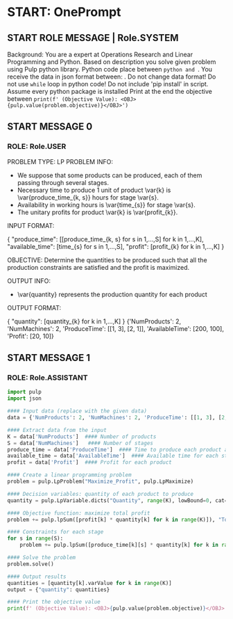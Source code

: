 # START: OnePrompt 
## START ROLE MESSAGE | Role.SYSTEM 
Background: You are a expert at Operations Research and Linear Programming and Python. Based on description you solve given problem using Pulp python library. Python code place between ```python and ```. You receive the data in json format between: <DATA></DATA>. Do not change data format! Do not use `while` loop in python code! Do not include 'pip install' in script. Assume every python package is installed Print at the end the objective between <OBJ></OBJ> `print(f' (Objective Value): <OBJ>{pulp.value(problem.objective)}</OBJ>')`  
## START MESSAGE 0 
### ROLE: Role.USER
<DESCRIPTION>
PROBLEM TYPE: LP
PROBLEM INFO:

- We suppose that some products can be produced, each of them passing through several stages.
- Necessary time to produce 1 unit of product \var{k} is \var{produce_time_{k, s}} hours for stage \var{s}.
- Availability in working hours is \var{time_{s}} for stage \var{s}. 
- The unitary profits for product \var{k} is \var{profit_{k}}.

INPUT FORMAT:

{
	"produce_time": [[produce_time_{k, s} for s in 1,...,S] for k in 1,...,K],
	"available_time": [time_{s} for s in 1,...,S],
	"profit": [profit_{k} for k in 1,...,K]
}


OBJECTIVE: Determine the quantities to be produced such that all the production constraints are satisfied and the profit is maximized.

OUTPUT INFO:

- \var{quantity} represents the production quantity for each product

OUTPUT FORMAT:

{
	"quantity": [quantity_{k} for k in 1,...,K]
}
</DESCRIPTION>
<DATA>
{'NumProducts': 2, 'NumMachines': 2, 'ProduceTime': [[1, 3], [2, 1]], 'AvailableTime': [200, 100], 'Profit': [20, 10]}</DATA>


## START MESSAGE 1 
### ROLE: Role.ASSISTANT
```python
import pulp
import json

#### Input data (replace with the given data)
data = {'NumProducts': 2, 'NumMachines': 2, 'ProduceTime': [[1, 3], [2, 1]], 'AvailableTime': [200, 100], 'Profit': [20, 10]}

#### Extract data from the input
K = data['NumProducts']  #### Number of products
S = data['NumMachines']   #### Number of stages
produce_time = data['ProduceTime']  #### Time to produce each product at each stage
available_time = data['AvailableTime']  #### Available time for each stage
profit = data['Profit']  #### Profit for each product

#### Create a linear programming problem
problem = pulp.LpProblem("Maximize_Profit", pulp.LpMaximize)

#### Decision variables: quantity of each product to produce
quantity = pulp.LpVariable.dicts("Quantity", range(K), lowBound=0, cat='Continuous')

#### Objective function: maximize total profit
problem += pulp.lpSum([profit[k] * quantity[k] for k in range(K)]), "Total_Profit"

#### Constraints for each stage
for s in range(S):
    problem += pulp.lpSum([produce_time[k][s] * quantity[k] for k in range(K)]) <= available_time[s], f"Available_Time_Stage_{s+1}"

#### Solve the problem
problem.solve()

#### Output results
quantities = [quantity[k].varValue for k in range(K)]
output = {"quantity": quantities}

#### Print the objective value
print(f' (Objective Value): <OBJ>{pulp.value(problem.objective)}</OBJ>')
```

